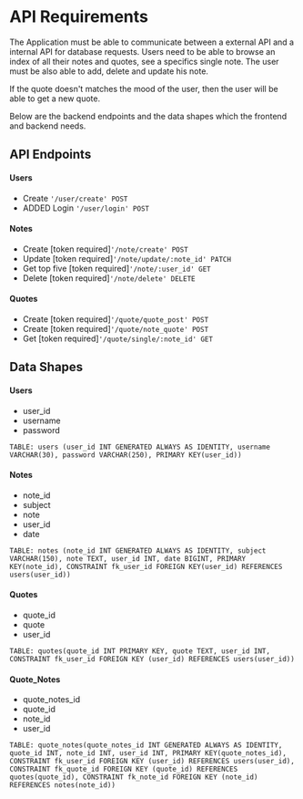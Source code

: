 # API Requirements
The Application must be able to communicate between a external API and a internal API for database requests. Users need to be able to browse an index of all their notes and quotes, see a specifics single note. The user must be also able to add, delete and update his note.

If the quote doesn't matches the mood of the user, then the user will be able to get a new quote.

Below are the backend endpoints and the data shapes which the frontend and backend needs.

## API Endpoints
#### Users
- Create `'/user/create' POST`
- ADDED Login `'/user/login' POST`

#### Notes
- Create [token required]`'/note/create' POST`
- Update [token required]`'/note/update/:note_id' PATCH`
- Get top five [token required]`'/note/:user_id' GET`
- Delete [token required]`'/note/delete' DELETE`

#### Quotes
- Create [token required]`'/quote/quote_post' POST`
- Create [token required]`'/quote/note_quote' POST`
- Get [token required]`'/quote/single/:note_id' GET`

## Data Shapes

#### Users
- user_id
- username
- password
```
TABLE: users (user_id INT GENERATED ALWAYS AS IDENTITY, username VARCHAR(30), password VARCHAR(250), PRIMARY KEY(user_id))
```

#### Notes
- note_id
- subject
- note
- user_id
- date
```
TABLE: notes (note_id INT GENERATED ALWAYS AS IDENTITY, subject VARCHAR(150), note TEXT, user_id INT, date BIGINT, PRIMARY KEY(note_id), CONSTRAINT fk_user_id FOREIGN KEY(user_id) REFERENCES users(user_id))
```

#### Quotes
- quote_id
- quote
- user_id
```
TABLE: quotes(quote_id INT PRIMARY KEY, quote TEXT, user_id INT, CONSTRAINT fk_user_id FOREIGN KEY (user_id) REFERENCES users(user_id))
```

#### Quote_Notes
- quote_notes_id
- quote_id
- note_id
- user_id
```
TABLE: quote_notes(quote_notes_id INT GENERATED ALWAYS AS IDENTITY, quote_id INT, note_id INT, user_id INT, PRIMARY KEY(quote_notes_id), CONSTRAINT fk_user_id FOREIGN KEY (user_id) REFERENCES users(user_id), CONSTRAINT fk_quote_id FOREIGN KEY (quote_id) REFERENCES quotes(quote_id), CONSTRAINT fk_note_id FOREIGN KEY (note_id) REFERENCES notes(note_id))
```